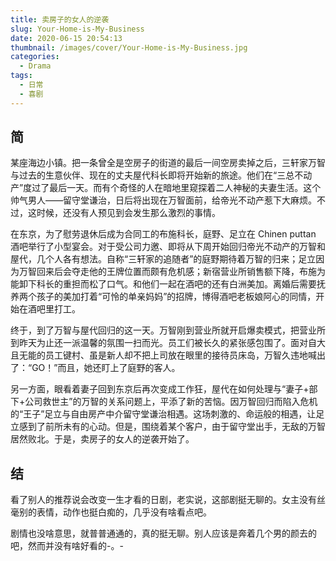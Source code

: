 ```yaml
---
title: 卖房子的女人的逆袭
slug: Your-Home-is-My-Business
date: 2020-06-15 20:54:13
thumbnail: /images/cover/Your-Home-is-My-Business.jpg
categories:
  - Drama
tags:
  - 日常
  - 喜剧
---
```


## 简

某座海边小镇。把一条曾全是空房子的街道的最后一间空房卖掉之后，三轩家万智与过去的生意伙伴、现在的丈夫屋代科长即将开始新的旅途。他们在“三总不动产”度过了最后一天。而有个奇怪的人在暗地里窥探着二人神秘的夫妻生活。这个帅气男人——留守堂谦治，日后将出现在万智面前，给帝光不动产惹下大麻烦。不过，这时候，还没有人预见到会发生那么激烈的事情。

在东京，为了慰劳退休后成为合同工的布施科长，庭野、足立在 Chinen puttan 酒吧举行了小型宴会。对于受公司力邀、即将从下周开始回归帝光不动产的万智和屋代，几个人各有想法。自称“三轩家的追随者”的庭野期待着万智的归来；足立因为万智回来后会夺走他的王牌位置而颇有危机感；新宿营业所销售额下降，布施为能卸下科长的重担而松了口气。和他们一起在酒吧的还有白洲美加。离婚后需要抚养两个孩子的美加打着“可怜的单亲妈妈”的招牌，博得酒吧老板娘阿心的同情，开始在酒吧里打工。

终于，到了万智与屋代回归的这一天。万智刚到营业所就开启爆卖模式，把营业所到昨天为止还一派温馨的氛围一扫而光。员工们被长久的紧张感包围了。面对自大且无能的员工键村、虽是新人却不把上司放在眼里的接待员床岛，万智久违地喊出了：“GO！”而且，她还盯上了庭野的客人。

另一方面，眼看着妻子回到东京后再次变成工作狂，屋代在如何处理与“妻子+部下+公司救世主”的万智的关系问题上，平添了新的苦恼。因万智回归而陷入危机的“王子”足立与自由房产中介留守堂谦治相遇。这场刺激的、命运般的相遇，让足立感到了前所未有的心动。但是，围绕着某个客户，由于留守堂出手，无敌的万智居然败北。于是，卖房子的女人的逆袭开始了。

## 结

看了别人的推荐说会改变一生才看的日剧，老实说，这部剧挺无聊的。女主没有丝毫别的表情，动作也挺白痴的，几乎没有啥看点吧。

剧情也没啥意思，就普普通通的，真的挺无聊。别人应该是奔着几个男的颜去的吧，然而并没有啥好看的-。-
